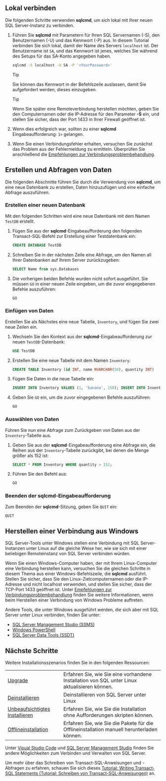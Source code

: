 ## <a name="connect-locally"></a>Lokal verbinden

Die folgenden Schritte verwenden **sqlcmd**, um sich lokal mit Ihrer neuen SQL Server-Instanz zu verbinden.

1. Führen Sie **sqlcmd** mit Parametern für Ihren SQL Servernamen (-S), den Benutzernamen (-U) und das Kennwort (-P) aus. In diesem Tutorial verbinden Sie sich lokal, damit der Name des Servers `localhost` ist. Der Benutzername ist `SA`, und das Kennwort ist jenes, welches Sie während des Setups für das SA-Konto angegeben haben.

   ```bash
   sqlcmd -S localhost -U SA -P '<YourPassword>'
   ```

   > [!TIP]
   > Sie können das Kennwort in der Befehlszeile auslassen, damit Sie aufgefordert werden, dieses einzugeben.

   > [!TIP]
   > Wenn Sie später eine Remoteverbindung herstellen möchten, geben Sie den Computernamen oder die IP-Adresse für den Parameter **-S** ein, und stellen Sie sicher, dass der Port 1433 in Ihrer Firewall geöffnet ist.

1. Wenn dies erfolgreich war, sollten zu einer **sqlcmd** Eingabeaufforderung: `1>` gelangen.

1. Wenn Sie einen Verbindungsfehler erhalten, versuchen Sie zunächst das Problem aus der Fehlermeldung zu ermitteln. Überprüfen Sie anschließend die [Empfehlungen zur Verbindungsproblembehandlung](../linux/sql-server-linux-troubleshooting-guide.md#connection).

## <a name="create-and-query-data"></a>Erstellen und Abfragen von Daten
Die folgenden Abschnitte führen Sie durch die Verwendung von **sqlcmd**, um eine neue Datenbank zu erstellen, Daten hinzuzufügen und eine einfache Abfrage auszuführen.

### <a name="create-a-new-database"></a>Erstellen einer neuen Datenbank

Mit den folgenden Schritten wird eine neue Datenbank mit dem Namen `TestDB` erstellt.

1. Fügen Sie aus der **sqlcmd**-Eingabeaufforderung den folgenden Transact-SQL-Befehl zur Erstellung einer Testdatenbank ein:

   ```sql
   CREATE DATABASE TestDB
   ```

1. Schreiben Sie in der nächsten Zeile eine Abfrage, um den Namen all Ihrer Datenbanken auf Ihrem Server zurückzugeben:

   ```sql
   SELECT Name from sys.Databases
   ```

1. Die vorherigen beiden Befehle wurden nicht sofort ausgeführt. Sie müssen `GO` in einer neuen Zeile eingeben, um die zuvor eingegebenen Befehle auszuführen:

   ```sql
   GO
   ```

### <a name="insert-data"></a>Einfügen von Daten

Erstellen Sie als Nächstes eine neue Tabelle, `Inventory`, und fügen Sie zwei neue Zeilen ein.

1. Wechseln Sie den Kontext aus der **sqlcmd**-Eingabeaufforderung zur neuen `TestDB`-Datenbank:

   ```sql
   USE TestDB
   ```

1. Erstellen Sie eine neue Tabelle mit dem Namen `Inventory`:

   ```sql
   CREATE TABLE Inventory (id INT, name NVARCHAR(50), quantity INT)
   ```

1. Fügen Sie Daten in die neue Tabelle ein:

   ```sql
   INSERT INTO Inventory VALUES (1, 'banana', 150); INSERT INTO Inventory VALUES (2, 'orange', 154);
   ```

1. Geben Sie `GO` ein, um die zuvor eingegebenen Befehle auszuführen:

   ```sql
   GO
   ```

### <a name="select-data"></a>Auswählen von Daten

Führen Sie nun eine Abfrage zum Zurückgeben von Daten aus der `Inventory`-Tabelle aus.

1. Geben Sie aus der **sqlcmd**-Eingabeaufforderung eine Abfrage ein, die Reihen aus der `Inventory`-Tabelle zurückgibt, bei denen die Menge größer als 152 ist:

   ```sql
   SELECT * FROM Inventory WHERE quantity > 152;
   ```

1. Führen Sie den Befehl aus:

   ```sql
   GO
   ```

### <a name="exit-the-sqlcmd-command-prompt"></a>Beenden der sqlcmd-Eingabeaufforderung

Zum Beenden der **sqlcmd**-Sitzung, geben Sie `QUIT` ein:

```sql
QUIT
```

## <a name="connect-from-windows"></a>Herstellen einer Verbindung aus Windows

SQL Server-Tools unter Windows stellen eine Verbindung mit SQL Server-Instanzen unter Linux auf die gleiche Weise her, wie sie sich mit einer beliebigen Remoteinstanz von SQL Server verbinden würden.

Wenn Sie einen Windows-Computer haben, der mit Ihrem Linux-Computer eine Verbindung herstellen kann, versuchen Sie die gleichen Schritte in diesem Thema aus einer Windows-Befehlszeile, die **sqlcmd** ausführt. Stellen Sie sicher, dass Sie den Linux-Zielcomputernamen oder die IP-Adresse und nicht localhost verwenden, und stellen Sie sicher, dass der TCP-Port 1433 geöffnet ist. Unter [Empfehlungen zur Verbindungsproblembehandlung](../linux/sql-server-linux-troubleshooting-guide.md#connection) finden Sie weitere Informationen, wenn beim Herstellen einer Verbindung von Windows Probleme auftreten.

Andere Tools, die unter Windows ausgeführt werden, die sich aber mit SQL Server unter Linux verbinden, finden Sie unter:

- [SQL Server Management Studio (SSMS)](../linux/sql-server-linux-develop-use-ssms.md)
- [Windows PowerShell](../linux/sql-server-linux-manage-powershell.md)
- [SQL Server Data Tools (SSDT)](../linux/sql-server-linux-develop-use-ssdt.md)

## <a name="next-steps"></a>Nächste Schritte

Weitere Installationsszenarios finden Sie in den folgenden Ressourcen:

|||
|---|---|
| [Upgrade](../linux/sql-server-linux-setup.md#upgrade) | Erfahren Sie, wie Sie eine vorhandene Installation von SQL unter Linux aktualisieren können. |
| [Deinstallieren](../linux/sql-server-linux-setup.md#uninstall) | Deinstallieren von SQL Server unter Linux |
| [Unbeaufsichtigtes Installieren](../linux/sql-server-linux-setup.md#unattended) | Erfahren Sie, wie Sie die Installation ohne Aufforderungen skripten können. |
| [Offlineinstallation](../linux/sql-server-linux-setup.md#offline) | Erfahren Sie, wie Sie die Pakete für die Offlineinstallation manuell herunterladen können. |

Unter [Visual Studio Code](../linux/sql-server-linux-develop-use-vscode.md) und [SQL Server Management Studio](../linux/sql-server-linux-develop-use-ssms.md) finden Sie andere Möglichkeiten zum Verbinden und Verwalten von SQL Server.

Um mehr über das Schreiben von Transact-SQL-Anweisungen und -Abfragen zu erfahren, schauen Sie sich dieses [Tutorial: Writing Transact-SQL Statements (Tutorial: Schreiben von Transact-SQL-Anweisungen)](../t-sql/tutorial-writing-transact-sql-statements.md) an.